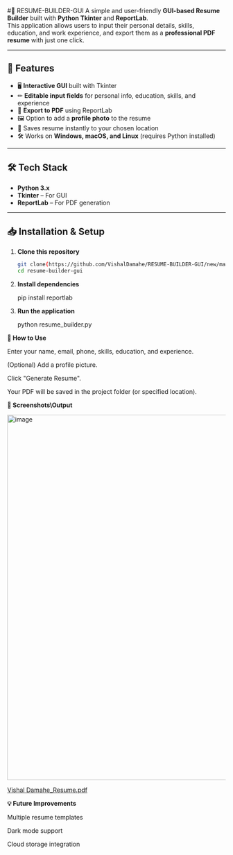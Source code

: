 #📄 RESUME-BUILDER-GUI
A simple and user-friendly **GUI-based Resume Builder** built with **Python Tkinter** and **ReportLab**.  
This application allows users to input their personal details, skills, education, and work experience, and export them as a **professional PDF resume** with just one click.

---

## 🚀 Features
- 🖥 **Interactive GUI** built with Tkinter  
- ✏ **Editable input fields** for personal info, education, skills, and experience  
- 📂 **Export to PDF** using ReportLab  
- 🖼 Option to add a **profile photo** to the resume  
- 💾 Saves resume instantly to your chosen location  
- 🛠 Works on **Windows, macOS, and Linux** (requires Python installed)

 ---
## 🛠 Tech Stack

- **Python 3.x**
- **Tkinter** – For GUI  
- **ReportLab** – For PDF generation  

---

## 📥 Installation & Setup
1. **Clone this repository**  

    ```bash
   git clone(https://github.com/VishalDamahe/RESUME-BUILDER-GUI/new/main?readme=1)
   cd resume-builder-gui

3.  **Install dependencies**

      pip install reportlab

4. **Run the application**
   
    python resume_builder.py

**📜 How to Use**


Enter your name, email, phone, skills, education, and experience.

(Optional) Add a profile picture.

Click "Generate Resume".

Your PDF will be saved in the project folder (or specified location).
   

**📸 Screenshots\Output**


<img width="586" height="843" alt="image" src="https://github.com/user-attachments/assets/d829ec4d-491b-410c-8e12-b897c4e71113" />

[Vishal Damahe_Resume.pdf](https://github.com/user-attachments/files/21705771/Vishal.Damahe_Resume.pdf)

**💡 Future Improvements**

Multiple resume templates

Dark mode support

Cloud storage integration


